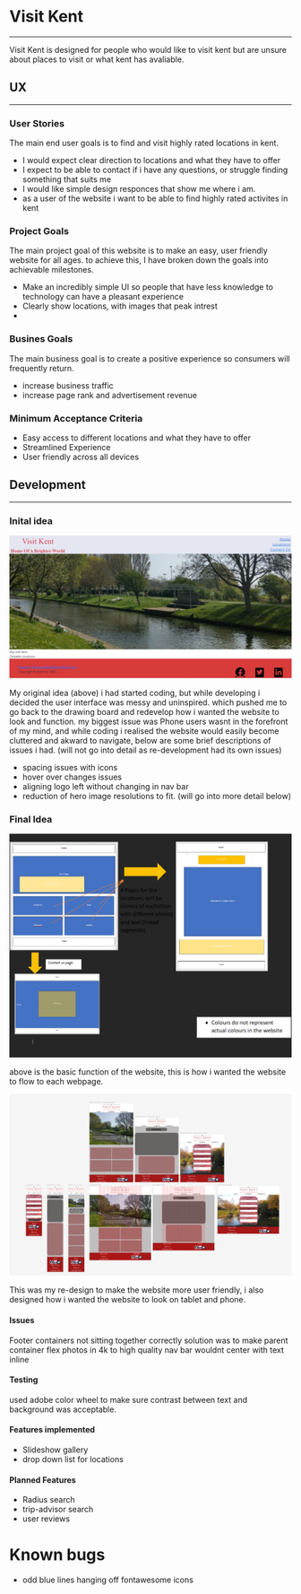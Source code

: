 # Visit Kent

---

Visit Kent is designed for people who would like to visit kent but are unsure about places to visit or what kent has avaliable.

## UX

---

### User Stories

The main end user goals is to find and visit highly rated locations in kent.

- I would expect clear direction to locations and what they have to offer
- I expect to be able to contact if i have any questions, or struggle finding something that suits me
- I would like simple design responces that show me where i am.
- as a user of the website i want to be able to find highly rated activites in kent

### Project Goals

The main project goal of this website is to make an easy, user friendly website for all ages. to achieve this, I have broken down the goals into achievable milestones.

- Make an incredibly simple UI so people that have less knowledge to technology can have a pleasant experience
- Clearly show locations, with images that peak intrest
-

### Busines Goals

The main business goal is to create a positive experience so consumers will frequently return.

- increase business traffic
- increase page rank and advertisement revenue

### Minimum Acceptance Criteria

- Easy access to different locations and what they have to offer
- Streamlined Experience
- User friendly across all devices

## Development

---

### Inital idea

![alt text](assets/Readme-assets/oldwebsite.jpg "oldwebsite")

My original idea (above) i had started coding, but while developing i decided the user interface was messy and uninspired. which pushed me to go back to the drawing board and redevelop how i wanted the website to look and function. my biggest issue was Phone users wasnt in the forefront of my mind, and while coding i realised the website would easily become cluttered and akward to navigate, below are some brief descriptions of issues i had. (will not go into detail as re-development had its own issues)

- spacing issues with icons
- hover over changes issues
- aligning logo left without changing in nav bar
- reduction of hero image resolutions to fit. (will go into more detail below)

### Final Idea

![alt text](assets/Readme-assets/FlowDiag.PNG "Flowdiag")

above is the basic function of the website, this is how i wanted the website to flow to each webpage.

![alt text](assets/Readme-assets/Figma.PNG "Flowdiag")

This was my re-design to make the website more user friendly, i also designed how i wanted the website to look on tablet and phone.

#### Issues

Footer containers not sitting together correctly solution was to make parent container flex
photos in 4k to high quality
nav bar wouldnt center with text inline

#### Testing
used adobe color wheel to make sure contrast between text and background was acceptable.

#### Features implemented

* Slideshow gallery
* drop down list for locations
#### Planned Features

* Radius search
* trip-advisor search
* user reviews

# Known bugs
* odd blue lines hanging off fontawesome icons